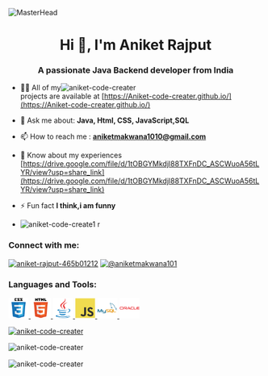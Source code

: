 ![MasterHead](https://mir-s3-cdn-cf.behance.net/project_modules/max_1200/79731568097599.5b50bca477735.jpg)
<h1 align="center">Hi 👋, I'm Aniket Rajput</h1>
<h3 align="center">A passionate Java Backend developer from India</h3>
<img align="right" width="400" src="https://remakelearning.org/wp-content/uploads/2020/01/122.gif" alt="aniket-code-creater" />

- 👨‍💻 All of my projects are available at [https://Aniket-code-creater.github.io/](https://Aniket-code-creater.github.io/)

- 💬 Ask me about:  **Java, Html, CSS, JavaScript,SQL**

- 📫 How to reach me : **aniketmakwana1010@gmail.com**

- 📄 Know about my experiences [https://drive.google.com/file/d/1tOBGYMkdjl88TXFnDC_ASCWuoA56tLYR/view?usp=share_link](https://drive.google.com/file/d/1tOBGYMkdjl88TXFnDC_ASCWuoA56tLYR/view?usp=share_link)

- ⚡ Fun fact  **I think,i am funny**
- <p align="left"> <img src="https://komarev.com/ghpvc/?username=aniket-code-creater&label=Profile%20views&color=0e75b6&style=flat" alt="aniket-code-create1  r" /> </p>
<p></p>
<h3 align="left">Connect with me: </h3>
<p align="left">
<a href="https://linkedin.com/in/aniket-rajput-465b01212" target="blank"><img align="center" src="https://raw.githubusercontent.com/rahuldkjain/github-profile-readme-generator/master/src/images/icons/Social/linked-in-alt.svg" alt="aniket-rajput-465b01212" height="30" width="40" /></a>
<!-- <a href="https://instagram.com/i_m_aniketrajput" target="blank"><img align="center" src="https://raw.githubusercontent.com/rahuldkjain/github-profile-readme-generator/master/src/images/icons/Social/instagram.svg" alt="i_m_aniketrajput" height="30" width="40" /></a> -->
<a href="https://www.hackerearth.com/@aniketmakwana101" target="blank"><img align="center" src="https://raw.githubusercontent.com/rahuldkjain/github-profile-readme-generator/master/src/images/icons/Social/hackerearth.svg" alt="@aniketmakwana101" height="30" width="40" /></a>
</p>

<h3 align="left">Languages and Tools:</h3>
<p align="left"> <a href="https://www.w3schools.com/css/" target="_blank" rel="noreferrer"> <img src="https://raw.githubusercontent.com/devicons/devicon/master/icons/css3/css3-original-wordmark.svg" alt="css3" width="40" height="40"/> </a> <a href="https://www.w3.org/html/" target="_blank" rel="noreferrer"> <img src="https://raw.githubusercontent.com/devicons/devicon/master/icons/html5/html5-original-wordmark.svg" alt="html5" width="40" height="40"/> </a> <a href="https://www.java.com" target="_blank" rel="noreferrer"> <img src="https://raw.githubusercontent.com/devicons/devicon/master/icons/java/java-original.svg" alt="java" width="40" height="40"/> </a> <a href="https://developer.mozilla.org/en-US/docs/Web/JavaScript" target="_blank" rel="noreferrer"> <img src="https://raw.githubusercontent.com/devicons/devicon/master/icons/javascript/javascript-original.svg" alt="javascript" width="40" height="40"/> </a> <a href="https://www.mysql.com/" target="_blank" rel="noreferrer"> <img src="https://raw.githubusercontent.com/devicons/devicon/master/icons/mysql/mysql-original-wordmark.svg" alt="mysql" width="40" height="40"/> </a> <a href="https://www.oracle.com/" target="_blank" rel="noreferrer"> <img src="https://raw.githubusercontent.com/devicons/devicon/master/icons/oracle/oracle-original.svg" alt="oracle" width="40" height="40"/> </a> </p>
<p align="left"> <a href="https://github.com/ryo-ma/github-profile-trophy"><img src="https://github-profile-trophy.vercel.app/?username=aniket-code-creater" alt="aniket-code-creater" /></a> </p>



<p><img align="center" src="https://github-readme-stats.vercel.app/api/top-langs?username=aniket-code-creater&show_icons=true&locale=en&layout=compact" alt="aniket-code-creater" /></p>

<p><img align="center" src="https://github-readme-streak-stats.herokuapp.com/?user=aniket-code-creater&" alt="aniket-code-creater" /></p>
